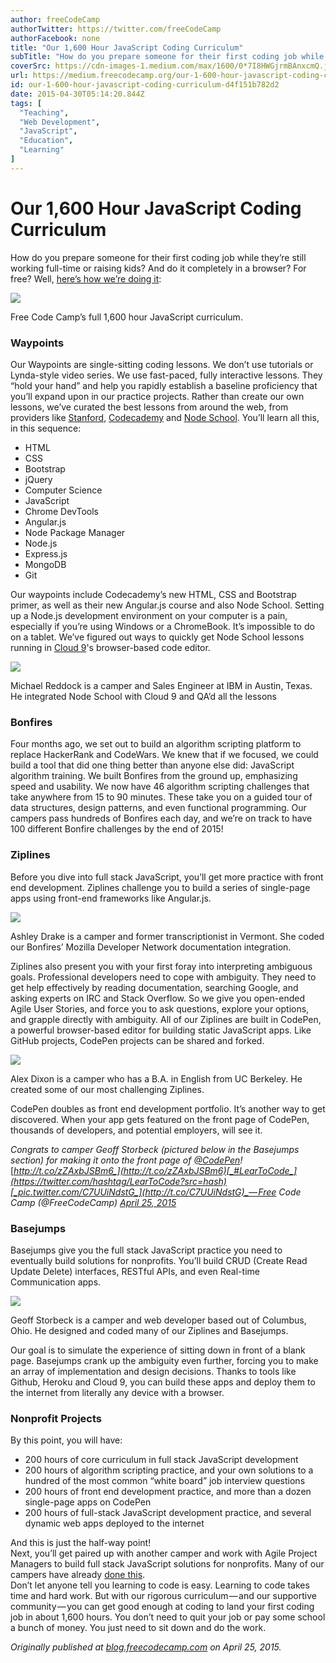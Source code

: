 ```yaml
---
author: freeCodeCamp
authorTwitter: https://twitter.com/freeCodeCamp
authorFacebook: none
title: "Our 1,600 Hour JavaScript Coding Curriculum"
subTitle: "How do you prepare someone for their first coding job while they’re still working full-time or raising kids? And do it completely in a br..."
coverSrc: https://cdn-images-1.medium.com/max/1600/0*7I8HWGjrmBAnxcmQ.jpg
url: https://medium.freecodecamp.org/our-1-600-hour-javascript-coding-curriculum-d4f151b782d2
id: our-1-600-hour-javascript-coding-curriculum-d4f151b782d2
date: 2015-04-30T05:14:20.844Z
tags: [
  "Teaching",
  "Web Development",
  "JavaScript",
  "Education",
  "Learning"
]
---
```

# Our 1,600 Hour JavaScript Coding Curriculum

How do you prepare someone for their first coding job while they’re still working full-time or raising kids? And do it completely in a browser? For free? Well, [here’s how we’re doing it](http://www.freecodecamp.com/):



![](https://cdn-images-1.medium.com/max/1600/0*7I8HWGjrmBAnxcmQ.jpg)

Free Code Camp’s full 1,600 hour JavaScript curriculum.



### Waypoints

Our Waypoints are single-sitting coding lessons. We don’t use tutorials or Lynda-style video series. We use fast-paced, fully interactive lessons. They “hold your hand” and help you rapidly establish a baseline proficiency that you’ll expand upon in our practice projects. Rather than create our own lessons, we’ve curated the best lessons from around the web, from providers like [Stanford](http://online.stanford.edu/courses), [Codecademy](http://codecademy.com/) and [Node School](http://nodeschool.io/). You’ll learn all this, in this sequence:

*   HTML
*   CSS
*   Bootstrap
*   jQuery
*   Computer Science
*   JavaScript
*   Chrome DevTools
*   Angular.js
*   Node Package Manager
*   Node.js
*   Express.js
*   MongoDB
*   Git

Our waypoints include Codecademy’s new HTML, CSS and Bootstrap primer, as well as their new Angular.js course and also Node School. Setting up a Node.js development environment on your computer is a pain, especially if you’re using Windows or a ChromeBook. It’s impossible to do on a tablet. We’ve figured out ways to quickly get Node School lessons running in [Cloud 9](http://c9.io/)'s browser-based code editor.



![](https://cdn-images-1.medium.com/max/800/0*YyPuM_u0hpZZonI4.jpg)

Michael Reddock is a camper and Sales Engineer at IBM in Austin, Texas. He integrated Node School with Cloud 9 and QA’d all the lessons



### Bonfires

Four months ago, we set out to build an algorithm scripting platform to replace HackerRank and CodeWars. We knew that if we focused, we could build a tool that did one thing better than anyone else did: JavaScript algorithm training. We built Bonfires from the ground up, emphasizing speed and usability. We now have 46 algorithm scripting challenges that take anywhere from 15 to 90 minutes. These take you on a guided tour of data structures, design patterns, and even functional programming. Our campers pass hundreds of Bonfires each day, and we’re on track to have 100 different Bonfire challenges by the end of 2015!

### Ziplines

Before you dive into full stack JavaScript, you’ll get more practice with front end development. Ziplines challenge you to build a series of single-page apps using front-end frameworks like Angular.js.



![](https://cdn-images-1.medium.com/max/800/0*8Te98b0m8yy4zpMS.png)

Ashley Drake is a camper and former transcriptionist in Vermont. She coded our Bonfires’ Mozilla Developer Network documentation integration.



Ziplines also present you with your first foray into interpreting ambiguous goals. Professional developers need to cope with ambiguity. They need to get help effectively by reading documentation, searching Google, and asking experts on IRC and Stack Overflow. So we give you open-ended Agile User Stories, and force you to ask questions, explore your options, and grapple directly with ambiguity. All of our Ziplines are built in CodePen, a powerful browser-based editor for building static JavaScript apps. Like GitHub projects, CodePen projects can be shared and forked.



![](https://cdn-images-1.medium.com/max/800/0*0OaIcQN2-hD7Z-7C.png)

Alex Dixon is a camper who has a B.A. in English from UC Berkeley. He created some of our most challenging Ziplines.



CodePen doubles as front end development portfolio. It’s another way to get discovered. When your app gets featured on the front page of CodePen, thousands of developers, and potential employers, will see it.

_Congrats to camper Geoff Storbeck (pictured below in the Basejumps section) for making it onto the front page of_ [_@CodePen_](https://twitter.com/CodePen)_!_ [_http://t.co/zZAxbJSBm6_](http://t.co/zZAxbJSBm6)[_#LearToCode_](https://twitter.com/hashtag/LearToCode?src=hash)[_pic.twitter.com/C7UUiNdstG_](http://t.co/C7UUiNdstG)_— Free Code Camp (@FreeCodeCamp)_ [_April 25, 2015_](https://twitter.com/FreeCodeCamp/status/592025438974676992)

### Basejumps

Basejumps give you the full stack JavaScript practice you need to eventually build solutions for nonprofits. You’ll build CRUD (Create Read Update Delete) interfaces, RESTful APIs, and even Real-time Communication apps.



![](https://cdn-images-1.medium.com/max/800/0*85OVRIbENnLYRCIz.png)

Geoff Storbeck is a camper and web developer based out of Columbus, Ohio. He designed and coded many of our Ziplines and Basejumps.



Our goal is to simulate the experience of sitting down in front of a blank page. Basejumps crank up the ambiguity even further, forcing you to make an array of implementation and design decisions. Thanks to tools like Github, Heroku and Cloud 9, you can build these apps and deploy them to the internet from literally any device with a browser.

### Nonprofit Projects

By this point, you will have:

*   200 hours of core curriculum in full stack JavaScript development
*   200 hours of algorithm scripting practice, and your own solutions to a hundred of the most common “white board” job interview questions
*   200 hours of front end development practice, and more than a dozen single-page apps on CodePen
*   200 hours of full-stack JavaScript development practice, and several dynamic web apps deployed to the internet

And this is just the half-way point!  
Next, you’ll get paired up with another camper and work with Agile Project Managers to build full stack JavaScript solutions for nonprofits. Many of our campers have already [done this](http://blog.freecodecamp.com/2015/04/kopernik-retrospective-my-first-nonprofit-project-at-free-code-camp.html).  
Don’t let anyone tell you learning to code is easy. Learning to code takes time and hard work. But with our rigorous curriculum — and our supportive community — you can get good enough at coding to land your first coding job in about 1,600 hours. You don’t need to quit your job or pay some school a bunch of money. You just need to sit down and do the work.

_Originally published at_ [_blog.freecodecamp.com_](http://blog.freecodecamp.com/2015/04/our-1600-hour-javascript-coding-curriculum.html) _on April 25, 2015._








